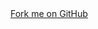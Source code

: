 <link rel="stylesheet" href="./css/fork_me_ribbon.css">
<a class="forkme" href="https://yanokunpei.github.io/introduction_of_Rust">Fork me on GitHub</a>
